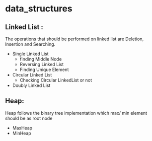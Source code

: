 # data_structures
## Linked List :

  The operations that should be performed on linked list are Deletion, Insertion and Searching.

  - Single Linked List
    - finding Middle Node
    - Reversing Linked List
    - Finding Unique Element
  - Circular Linked List
    - Checking Circular LinkedList or not
  - Doubly Linked List

## Heap:

  Heap follows the binary tree implementation which max/ min element should be as root node
  
  - MaxHeap
  - MinHeap
